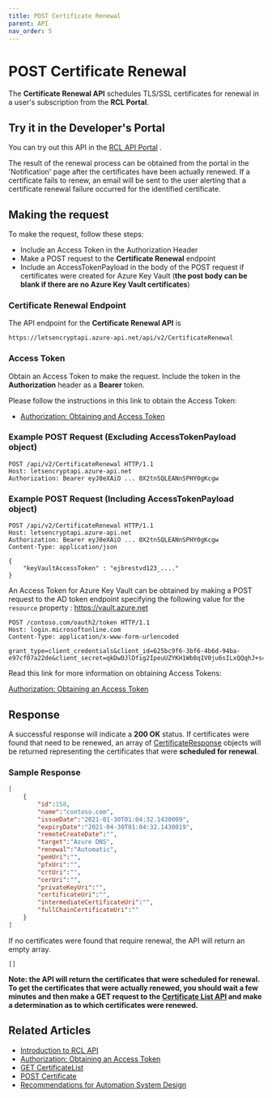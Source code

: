 ```yaml
---
title: POST Certificate Renewal
parent: API
nav_order: 5
---
```


# POST Certificate Renewal

The **Certificate Renewal API** schedules TLS/SSL certificates for renewal in a user's subscription from the **RCL Portal**. 

## Try it in the Developer's Portal

You can try out this API in the [RCL API Portal](https://letsencryptapi.developer.azure-api.net/) .

The result of the renewal process can be obtained from the portal in the 'Notification' page after the certificates have been actually renewed. If a certificate fails to renew, an email will be sent to the user alerting that a certificate renewal failure occurred for the identified certificate.

## Making the request

To make the request, follow these steps:

- Include an Access Token in the Authorization Header
- Make a POST request to the **Certificate Renewal** endpoint
- Include an AccessTokenPayload in the body of the POST request if certificates were created for Azure Key Vault (**the post body can be blank if there are no Azure Key Vault certificates**)

### Certificate Renewal Endpoint

The API endpoint for the **Certificate Renewal API** is

```
https://letsencryptapi.azure-api.net/api/v2/CertificateRenewal
```

### Access Token

Obtain an Access Token to make the request. Include the token in the **Authorization** header as a **Bearer** token. 

Please follow the instructions in this link to obtain the Access Token:

- [Authorization: Obtaining and Access Token](./authorization)

### Example POST Request (Excluding AccessTokenPayload object)

```
POST /api/v2/CertificateRenewal HTTP/1.1
Host: letsencryptapi.azure-api.net
Authorization: Bearer eyJ0eXAiO ... 0X2tnSQLEANnSPHY0gKcgw
```

### Example POST Request (Including AccessTokenPayload object)

```
POST /api/v2/CertificateRenewal HTTP/1.1
Host: letsencryptapi.azure-api.net
Authorization: Bearer eyJ0eXAiO ... 0X2tnSQLEANnSPHY0gKcgw
Content-Type: application/json

{
    "keyVaultAccessToken" : "ejbrestvd123_...."
}
```

An Access Token for Azure Key Vault can be obtained by making a POST request to the AD token endpoint specifying the following value for the ``resource`` property : https://vault.azure.net

 ```
POST /contoso.com/oauth2/token HTTP/1.1
Host: login.microsoftonline.com
Content-Type: application/x-www-form-urlencoded

grant_type=client_credentials&client_id=625bc9f6-3bf6-4b6d-94ba-e97cf07a22de&client_secret=qkDwDJlDfig2IpeuUZYKH1Wb8q1V0ju6sILxQQqhJ+s=&resource=https%3A%2F%2Fvault.azure.net
 ```
Read this link for more information on obtaining Access Tokens:

[Authorization: Obtaining an Access Token](./authorization)

## Response

A successful response will indicate a **200 OK** status. If certificates were found that need to be renewed, an array of [CertificateResponse](./get-certificate#certificateresponse-object) objects will be returned representing the certificates that were **scheduled for renewal**.

### Sample Response

```json
[
    {
        "id":158,
        "name":"contoso.com",
        "issueDate":"2021-01-30T01:04:32.1430009",
        "expiryDate":"2021-04-30T01:04:32.1430019",
        "remoteCreateDate":"",
        "target":"Azure DNS",
        "renewal":"Automatic",
        "pemUri":"",
        "pfxUri":"",
        "crtUri":"",
        "cerUri":"",
        "privateKeyUri":"",
        "certificateUri":"",
        "intermediateCertificateUri":"",
        "fullChainCertificateUri":""
    }
]
```

If no certificates were found that require renewal, the API will return an empty array.

```
[]
```

**Note: the API will return the certificates that were scheduled for renewal. To get the certificates that were actually renewed, you should wait a few minutes and then make a GET request to the [Certificate List API](./get-certificate-list) and make a determination as to which certificates were renewed.**

## Related Articles

- [Introduction to RCL API](./introduction)
- [Authorization: Obtaining an Access Token](./authorization)
- [GET CertificateList](./get-certificate-list)
- [POST Certificate](./post-certificate)
- [Recommendations for Automation System Design](./automation-system)
